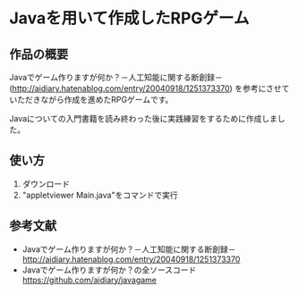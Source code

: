 # Javaを用いて作成したRPGゲーム

## 作品の概要
Javaでゲーム作りますが何か？－人工知能に関する断創録－(http://aidiary.hatenablog.com/entry/20040918/1251373370)
を参考にさせていただきながら作成を進めたRPGゲームです。

Javaについての入門書籍を読み終わった後に実践練習をするために作成しました。

## 使い方
1. ダウンロード
2. "appletviewer Main.java"をコマンドで実行

## 参考文献
- Javaでゲーム作りますが何か？－人工知能に関する断創録－ http://aidiary.hatenablog.com/entry/20040918/1251373370
- Javaでゲーム作りますが何か？の全ソースコード https://github.com/aidiary/javagame
